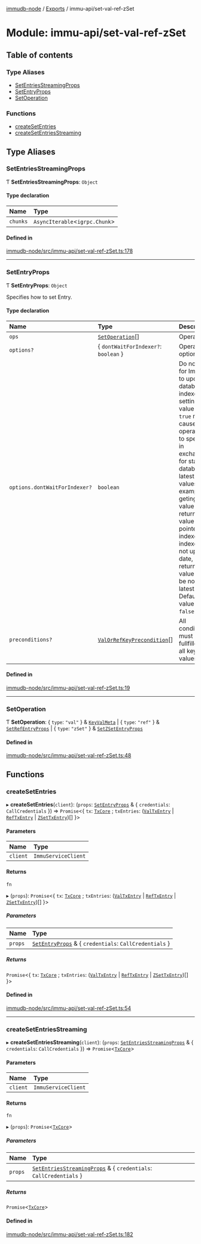 [immudb-node](../README.md) / [Exports](../modules.md) / immu-api/set-val-ref-zSet

# Module: immu-api/set-val-ref-zSet

## Table of contents

### Type Aliases

- [SetEntriesStreamingProps](immu_api_set_val_ref_zSet.md#setentriesstreamingprops)
- [SetEntryProps](immu_api_set_val_ref_zSet.md#setentryprops)
- [SetOperation](immu_api_set_val_ref_zSet.md#setoperation)

### Functions

- [createSetEntries](immu_api_set_val_ref_zSet.md#createsetentries)
- [createSetEntriesStreaming](immu_api_set_val_ref_zSet.md#createsetentriesstreaming)

## Type Aliases

### SetEntriesStreamingProps

Ƭ **SetEntriesStreamingProps**: `Object`

#### Type declaration

| Name | Type |
| :------ | :------ |
| `chunks` | `AsyncIterable`<`igrpc.Chunk`\> |

#### Defined in

[immudb-node/src/immu-api/set-val-ref-zSet.ts:178](https://github.com/user3232/node-immu-db/blob/30c0d74/immudb-node/src/immu-api/set-val-ref-zSet.ts#L178)

___

### SetEntryProps

Ƭ **SetEntryProps**: `Object`

Specifies how to set Entry.

#### Type declaration

| Name | Type | Description |
| :------ | :------ | :------ |
| `ops` | [`SetOperation`](immu_api_set_val_ref_zSet.md#setoperation)[] | Operations. |
| `options?` | { `dontWaitForIndexer?`: `boolean`  } | Operation options. |
| `options.dontWaitForIndexer?` | `boolean` | Do not wait for ImmuDb to update database indexes, setting this  value to `true` may cause operation to speed up in exchange for  stale database latest keys values.    For example geting key value will return key value pointed by  indexer. If indexer is not up to date, returned value may be not  latest value.    Default value is `false`. |
| `preconditions?` | [`ValOrRefKeyPrecondition`](types_ValOrRefKeyPrecondition.md#valorrefkeyprecondition)[] | All conditions must be fullfilled for all key values. |

#### Defined in

[immudb-node/src/immu-api/set-val-ref-zSet.ts:19](https://github.com/user3232/node-immu-db/blob/30c0d74/immudb-node/src/immu-api/set-val-ref-zSet.ts#L19)

___

### SetOperation

Ƭ **SetOperation**: { `type`: ``"val"``  } & [`KeyValMeta`](types_KeyValMeta.md#keyvalmeta) \| { `type`: ``"ref"``  } & [`SetRefEntryProps`](immu_api_set_ref_entry.md#setrefentryprops) \| { `type`: ``"zSet"``  } & [`SetZSetEntryProps`](immu_api_set_z_entry.md#setzsetentryprops)

#### Defined in

[immudb-node/src/immu-api/set-val-ref-zSet.ts:48](https://github.com/user3232/node-immu-db/blob/30c0d74/immudb-node/src/immu-api/set-val-ref-zSet.ts#L48)

## Functions

### createSetEntries

▸ **createSetEntries**(`client`): (`props`: [`SetEntryProps`](immu_api_set_val_ref_zSet.md#setentryprops) & { `credentials`: `CallCredentials`  }) => `Promise`<{ `tx`: [`TxCore`](types_Tx.md#txcore) ; `txEntries`: ([`ValTxEntry`](types_TxEntry.md#valtxentry) \| [`RefTxEntry`](types_TxEntry.md#reftxentry) \| [`ZSetTxEntry`](types_TxEntry.md#zsettxentry))[]  }\>

#### Parameters

| Name | Type |
| :------ | :------ |
| `client` | `ImmuServiceClient` |

#### Returns

`fn`

▸ (`props`): `Promise`<{ `tx`: [`TxCore`](types_Tx.md#txcore) ; `txEntries`: ([`ValTxEntry`](types_TxEntry.md#valtxentry) \| [`RefTxEntry`](types_TxEntry.md#reftxentry) \| [`ZSetTxEntry`](types_TxEntry.md#zsettxentry))[]  }\>

##### Parameters

| Name | Type |
| :------ | :------ |
| `props` | [`SetEntryProps`](immu_api_set_val_ref_zSet.md#setentryprops) & { `credentials`: `CallCredentials`  } |

##### Returns

`Promise`<{ `tx`: [`TxCore`](types_Tx.md#txcore) ; `txEntries`: ([`ValTxEntry`](types_TxEntry.md#valtxentry) \| [`RefTxEntry`](types_TxEntry.md#reftxentry) \| [`ZSetTxEntry`](types_TxEntry.md#zsettxentry))[]  }\>

#### Defined in

[immudb-node/src/immu-api/set-val-ref-zSet.ts:54](https://github.com/user3232/node-immu-db/blob/30c0d74/immudb-node/src/immu-api/set-val-ref-zSet.ts#L54)

___

### createSetEntriesStreaming

▸ **createSetEntriesStreaming**(`client`): (`props`: [`SetEntriesStreamingProps`](immu_api_set_val_ref_zSet.md#setentriesstreamingprops) & { `credentials`: `CallCredentials`  }) => `Promise`<[`TxCore`](types_Tx.md#txcore)\>

#### Parameters

| Name | Type |
| :------ | :------ |
| `client` | `ImmuServiceClient` |

#### Returns

`fn`

▸ (`props`): `Promise`<[`TxCore`](types_Tx.md#txcore)\>

##### Parameters

| Name | Type |
| :------ | :------ |
| `props` | [`SetEntriesStreamingProps`](immu_api_set_val_ref_zSet.md#setentriesstreamingprops) & { `credentials`: `CallCredentials`  } |

##### Returns

`Promise`<[`TxCore`](types_Tx.md#txcore)\>

#### Defined in

[immudb-node/src/immu-api/set-val-ref-zSet.ts:182](https://github.com/user3232/node-immu-db/blob/30c0d74/immudb-node/src/immu-api/set-val-ref-zSet.ts#L182)
